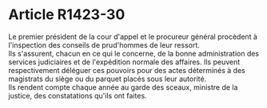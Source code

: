 # Article R1423-30

  
Le premier président de la cour d'appel et le procureur général procèdent à l'inspection des conseils de prud'hommes de leur ressort.   
Ils s'assurent, chacun en ce qui le concerne, de la bonne administration des services judiciaires et de l'expédition normale des affaires. Ils peuvent respectivement déléguer ces pouvoirs pour des actes déterminés à des magistrats du siège ou du parquet placés sous leur autorité.   
Ils rendent compte chaque année au garde des sceaux, ministre de la justice, des constatations qu'ils ont faites.